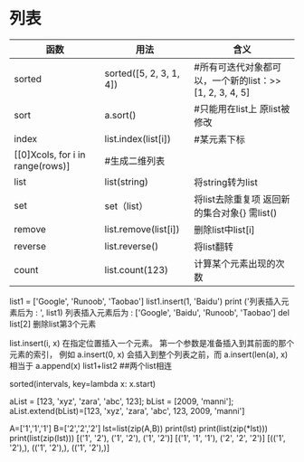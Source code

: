列表
====

函数|用法|含义|
----|----|----
sorted|sorted([5, 2, 3, 1, 4])| #所有可迭代对象都可以，一个新的list：>>[1, 2, 3, 4, 5]
sort|a.sort()  |#只能用在list上  原list被修改
index|list.index(list[i])|#某元素下标
|[[0]Xcols, for i in range(rows)]| #生成二维列表
list|list(string) |将string转为list
set|set（list）|将list去除重复项 返回新的集合对象{} 需list()
remove|list.remove(list[i])|删除list中list[i]
reverse|list.reverse() |将list翻转
count|list.count(123) |计算某个元素出现的次数

list1 = ['Google', 'Runoob', 'Taobao']
list1.insert(1, 'Baidu')
print ('列表插入元素后为 : ', list1)
列表插入元素后为 :  ['Google', 'Baidu', 'Runoob', 'Taobao']
del list[2] 删除list第3个元素

list.insert(i, x)	在指定位置插入一个元素。
第一个参数是准备插入到其前面的那个元素的索引，
例如 a.insert(0, x) 会插入到整个列表之前，而 a.insert(len(a), x) 相当于 a.append(x)
list1+list2  ##两个list相连

sorted(intervals, key=lambda x: x.start)

aList = [123, 'xyz', 'zara', 'abc', 123];
bList = [2009, 'manni'];
aList.extend(bList)=[123, 'xyz', 'zara', 'abc', 123, 2009, 'manni']

A=['1','1','1']
B=['2','2','2']
lst=list(zip(A,B))
print(lst)
print(list(zip(*lst)))
print(list(zip(lst)))
[('1', '2'), ('1', '2'), ('1', '2')]
[('1', '1', '1'), ('2', '2', '2')]
[(('1', '2'),), (('1', '2'),), (('1', '2'),)]
